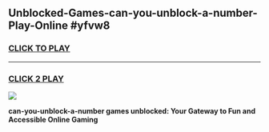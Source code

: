 
## Unblocked-Games-can-you-unblock-a-number-Play-Online #yfvw8
<h3>
<a href="https://news.freeplayer.one?title=can-you-unblock-a-number&ref=3">CLICK TO PLAY</a></h3>
<hr>

<h3>
<a href="https://news.freeplayer.one?title=can-you-unblock-a-number&ref=3">CLICK 2 PLAY</a>
  
</h3>

<a href="https://news.freeplayer.one?title=can-you-unblock-a-number&ref=3"><img src="https://clearcache.store/games.png"></a>


**can-you-unblock-a-number games unblocked: Your Gateway to Fun and Accessible Online Gaming**
